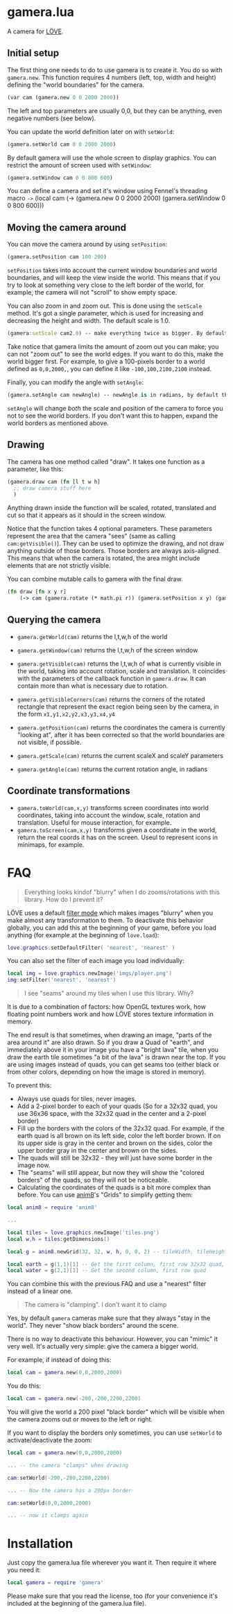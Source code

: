 gamera.lua
==========

A camera for [LÖVE](http://love2d.org).

Initial setup
-------------

The first thing one needs to do to use gamera is to create it. You do so with `gamera.new`. This function requires 4 numbers (left, top, width and height) defining the "world boundaries" for the camera.
``` clojure
(var cam (gamera.new 0 0 2000 2000))
```
The left and top parameters are usually 0,0, but they can be anything, even negative numbers (see below).

You can update the world definition later on with `setWorld`:
``` clojure
(gamera.setWorld cam 0 0 2000 2000)
```
By default gamera will use the whole screen to display graphics. You can restrict the amount of screen used with `setWindow`:
``` clojure
(gamera.setWindow cam 0 0 800 600)
```

You can define a camera and set it's window using Fennel's threading macro `->`
(local cam (-> (gamera.new 0 0 2000 2000) (gamera.setWindow 0 0 800 600)))

Moving the camera around
------------------------

You can move the camera around by using `setPosition`:
``` clojure
(gamera.setPosition cam 100 200)
```
`setPosition` takes into account the current window boundaries and world boundaries, and will keep the view inside the world. This means that if you try to look at something very close to the left border of the world, for example, the camera will not "scroll" to show empty space.

You can also zoom in and zoom out. This is done using the `setScale` method. It's got a single parameter, which is used for increasing and decreasing the height and width. The default scale is 1.0.
``` clojure
(gamera:setScale cam2.0) -- make everything twice as bigger. By default, scale is 1 (no change)
```
Take notice that gamera limits the amount of zoom out you can make; you can not "zoom out" to see the world edges. If you want to do this, make the world bigger first. For example, to give a 100-pixels border to a world defined as `0,0,2000,`, you can define it like `-100,100,2100,2100` instead.

Finally, you can modify the angle with `setAngle`:
``` clojure
(gamera.setAngle cam newAngle) -- newAngle is in radians, by default the angle is 0
```
`setAngle` will change *both* the scale and position of the camera to force you not to see the world borders. If you don't want this to happen, expand the world borders as mentioned above.

Drawing
-------

The camera has one method called "draw". It takes one function as a parameter, like this:
``` clojure
(gamera.draw cam (fn [l t w h]
  ;; draw camera stuff here
  )
```
Anything drawn inside the function will be scaled, rotated, translated and cut so that it appears as it should in the screen window.

Notice that the function takes 4 optional parameters. These parameters represent the area that the camera "sees" (same as calling `cam:getVisible()`). They can be used to optimize the drawing, and not draw anything outside of those borders. Those borders are always axis-aligned. This means that when the camera is rotated, the area might include elements that are not strictly visible.

You can combine mutable calls to gamera with the final draw.
``` clojure
(fn draw [fn x y r]
    (-> cam (gamera.rotate (* math.pi r)) (gamera.setPosition x y) (gamera.draw fn)))
```

Querying the camera
-------------------

* `gamera.getWorld(cam)` returns the l,t,w,h of the world
* `gamera.getWindow(cam)` returns the l,t,w,h of the screen window
* `gamera.getVisible(cam)` returns the l,t,w,h of what is currently visible in the world, taking into account rotation, scale and translation. It coincides with the parameters of the callback function in `gamera.draw`. It can contain more than what is necessary due to rotation.
* `gamera.getVisibleCorners(cam)` returns the corners of the rotated rectangle that represent the exact region being seen by the camera, in the form `x1,y1,x2,y2,x3,y3,x4,y4`

* `gamera.getPosition(cam)` returns the coordinates the camera is currently "looking at", after it has been corrected so that the world boundaries are not visible, if possible.
* `gamera.getScale(cam)` returns the current scaleX and scaleY parameters
* `gamera.getAngle(cam)` returns the current rotation angle, in radians

Coordinate transformations
--------------------------

* `gamera.toWorld(cam,x,y)` transforms screen coordinates into world coordinates, taking into account the window, scale, rotation and translation. Useful for mouse interaction, for example.
* `gamera.toScreen(cam,x,y)` transforms given a coordinate in the world, return the real coords it has on the screen. Useul to represent icons in minimaps, for example.

FAQ
===

> Everything looks kindof "blurry" when I do zooms/rotations with this library. How do I prevent it?

LÖVE uses a default [filter mode](https://love2d.org/wiki/FilterMode) which makes images "blurry" when you make almost any transformation to them. To deactivate this behavior globally, you can add this at the beginning of your game, before you load anything (for example at the beginning of `love.load`):

``` lua
love.graphics.setDefaultFilter( 'nearest', 'nearest' )
```

You can also set the filter of each image you load individually:

``` lua
local img = love.graphics.newImage('imgs/player.png')
img:setFilter('nearest', 'nearest')
```

> I see "seams" around my tiles when I use this library. Why?

It is due to a combination of factors: how OpenGL textures work, how floating point numbers work and how LÖVE stores texture information in memory.

The end result is that sometimes, when drawing an image, "parts of the area around it" are also drawn. So if you draw a Quad of "earth", and immediately above it in your image you have a "bright lava" tile, when you draw the earth tile sometimes "a bit of the lava" is drawn near the top. If you are using images instead of quads, you can get seams too (either black or from other colors, depending on how the image is stored in memory).

To prevent this:

* Always use quads for tiles, never images.
* Add a 2-pixel border to each of your quads (So for a 32x32 quad, you use 36x36 space, with the 32x32 quad in the center and a 2-pixel border)
* Fill up the borders with the colors of the 32x32 quad. For example, if the earth quad is all brown on its left side, color the left border brown. If on its upper side is gray in the center and brown on the sides, color the upper border gray in the center and brown on the sides.
* The quads will still be 32x32 - they will just have some border in the image now.
* The "seams" will still appear, but now they will show the "colored borders" of the quads, so they will not be noticeable.
* Calculating the coordinates of the quads is a bit more complex than before. You can use [anim8](https://github.com/kikito/anim8)'s "Grids" to simplify getting them:

``` lua
local anim8 = require 'anim8'

...

local tiles = love.graphics.newImage('tiles.png')
local w,h = tiles:getDimensions()

local g = anim8.newGrid(32, 32, w, h, 0, 0, 2) -- tileWidth, tileHeight, imageW, imageH, left, top, border

local earth = g(1,1)[1] -- Get the first column, first row 32x32 quad, including border
local water = g(2,1)[1] -- Get the second column, first row quad
```

You can combine this with the previous FAQ and use a "nearest" filter instead of a linear one.

> The camera is "clamping". I don't want it to clamp

Yes, by default `gamera` cameras make sure that they always "stay in the world". They never "show black borders" around the scene.

There is no way to deactivate this behaviour. However, you can "mimic" it very well. It's actually very simple: give the camera a
bigger world.

For example, if instead of doing this:

``` lua
local cam = gamera.new(0,0,2000,2000)
```

You do this:

``` lua
local cam = gamera.new(-200,-200,2200,2200)
```

You will give the world a 200 pixel "black border" which will be visible when the camera zooms out or moves to the left or right.

If you want to display the borders only sometimes, you can use `setWorld` to activate/deactivate the zoom:

``` lua
local cam = gamera.new(0,0,2000,2000)

... -- the camera "clamps" when drawing

cam:setWorld(-200,-200,2200,2200)

... -- Now the camera has a 200px border

cam:setWorld(0,0,2000,2000)

... -- now it clamps again

```

Installation
============

Just copy the gamera.lua file wherever you want it. Then require it where you need it:
``` lua
local gamera = require 'gamera'
```
Please make sure that you read the license, too (for your convenience it's included at the beginning of the gamera.lua file).
